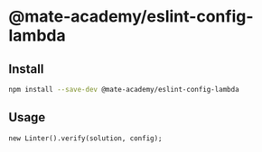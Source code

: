 # @mate-academy/eslint-config-lambda

## Install

```bash
npm install --save-dev @mate-academy/eslint-config-lambda
```

## Usage

```
new Linter().verify(solution, config);
```
